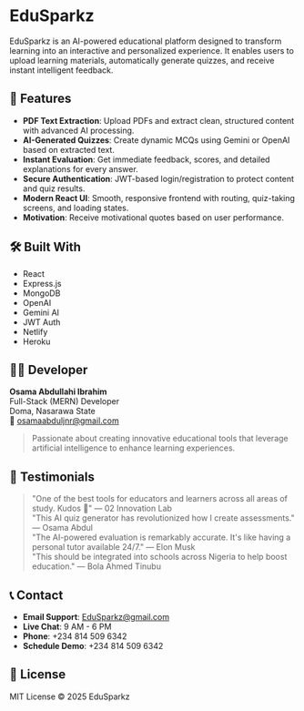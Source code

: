 # EduSparkz

EduSparkz is an AI-powered educational platform designed to transform learning into an interactive and personalized experience. It enables users to upload learning materials, automatically generate quizzes, and receive instant intelligent feedback.

## 🚀 Features

- **PDF Text Extraction**: Upload PDFs and extract clean, structured content with advanced AI processing.
- **AI-Generated Quizzes**: Create dynamic MCQs using Gemini or OpenAI based on extracted text.
- **Instant Evaluation**: Get immediate feedback, scores, and detailed explanations for every answer.
- **Secure Authentication**: JWT-based login/registration to protect content and quiz results.
- **Modern React UI**: Smooth, responsive frontend with routing, quiz-taking screens, and loading states.
- **Motivation**: Receive motivational quotes based on user performance.

## 🛠 Built With

- React
- Express.js
- MongoDB
- OpenAI
- Gemini AI
- JWT Auth
- Netlify
- Heroku

## 👨‍💻 Developer

**Osama Abdullahi Ibrahim**  
Full-Stack (MERN) Developer  
Doma, Nasarawa State  
📧 osamaabduljnr@gmail.com

> Passionate about creating innovative educational tools that leverage artificial intelligence to enhance learning experiences.

## 📣 Testimonials

> "One of the best tools for educators and learners across all areas of study. Kudos 👏" — 02 Innovation Lab  
> "This AI quiz generator has revolutionized how I create assessments." — Osama Abdul  
> "The AI-powered evaluation is remarkably accurate. It's like having a personal tutor available 24/7." — Elon Musk  
> "This should be integrated into schools across Nigeria to help boost education." — Bola Ahmed Tinubu  

## 📞 Contact

- **Email Support**: EduSparkz@gmail.com
- **Live Chat**: 9 AM - 6 PM
- **Phone**: +234 814 509 6342
- **Schedule Demo**: +234 814 509 6342

## 📄 License

MIT License © 2025 EduSparkz
